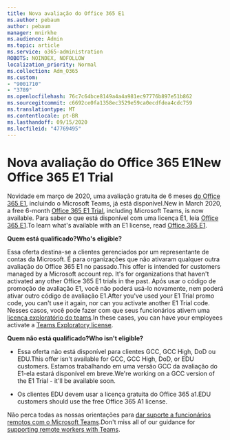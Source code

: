 ```yaml
---
title: Nova avaliação do Office 365 E1
ms.author: pebaum
author: pebaum
manager: mnirkhe
ms.audience: Admin
ms.topic: article
ms.service: o365-administration
ROBOTS: NOINDEX, NOFOLLOW
localization_priority: Normal
ms.collection: Adm_O365
ms.custom:
- "9001710"
- "3789"
ms.openlocfilehash: 76c7c64bce8149a4a4a981ec97776b897e51b862
ms.sourcegitcommit: c6692ce0fa1358ec3529e59ca0ecdfdea4cdc759
ms.translationtype: MT
ms.contentlocale: pt-BR
ms.lasthandoff: 09/15/2020
ms.locfileid: "47769495"
---
```

# <a name="new-office-365-e1-trial"></a><span data-ttu-id="ae886-102">Nova avaliação do Office 365 E1</span><span class="sxs-lookup"><span data-stu-id="ae886-102">New Office 365 E1 Trial</span></span>

<span data-ttu-id="ae886-103">Novidade em março de 2020, uma avaliação gratuita de 6 meses [do Office 365 E1](https://docs.microsoft.com/MicrosoftTeams/e1-trial-license), incluindo o Microsoft Teams, já está disponível.</span><span class="sxs-lookup"><span data-stu-id="ae886-103">New in March 2020, a free 6-month [Office 365 E1 Trial](https://docs.microsoft.com/MicrosoftTeams/e1-trial-license), including Microsoft Teams, is now available.</span></span> <span data-ttu-id="ae886-104">Para saber o que está disponível com uma licença E1, leia [Office 365 E1](https://www.microsoft.com/microsoft-365/business/office-365-enterprise-e1-business-software).</span><span class="sxs-lookup"><span data-stu-id="ae886-104">To learn what's available with an E1 license, read [Office 365 E1](https://www.microsoft.com/microsoft-365/business/office-365-enterprise-e1-business-software).</span></span>

<span data-ttu-id="ae886-105">**Quem está qualificado?**</span><span class="sxs-lookup"><span data-stu-id="ae886-105">**Who's eligible?**</span></span>

<span data-ttu-id="ae886-106">Essa oferta destina-se a clientes gerenciados por um representante de contas da Microsoft. É para organizações que não ativaram qualquer outra avaliação do Office 365 E1 no passado.</span><span class="sxs-lookup"><span data-stu-id="ae886-106">This offer is intended for customers managed by a Microsoft account rep. It's for organizations that haven't activated any other Office 365 E1 trials in the past.</span></span> <span data-ttu-id="ae886-107">Após usar o código de promoção de avaliação E1, você não poderá usá-lo novamente, nem poderá ativar outro código de avaliação E1.</span><span class="sxs-lookup"><span data-stu-id="ae886-107">After you've used your E1 Trial promo code, you can't use it again, nor can you activate another E1 Trial code.</span></span> <span data-ttu-id="ae886-108">Nesses casos, você pode fazer com que seus funcionários ativem uma [licença exploratório do teams](https://docs.microsoft.com/MicrosoftTeams/teams-exploratory).</span><span class="sxs-lookup"><span data-stu-id="ae886-108">In these cases, you can have your employees activate a [Teams Exploratory license](https://docs.microsoft.com/MicrosoftTeams/teams-exploratory).</span></span>

<span data-ttu-id="ae886-109">**Quem não está qualificado?**</span><span class="sxs-lookup"><span data-stu-id="ae886-109">**Who isn't eligible?**</span></span>

- <span data-ttu-id="ae886-110">Essa oferta não está disponível para clientes GCC, GCC High, DoD ou EDU.</span><span class="sxs-lookup"><span data-stu-id="ae886-110">This offer isn't available for GCC, GCC High, DoD, or EDU customers.</span></span> <span data-ttu-id="ae886-111">Estamos trabalhando em uma versão GCC da avaliação do E1-ela estará disponível em breve.</span><span class="sxs-lookup"><span data-stu-id="ae886-111">We're working on a GCC version of the E1 Trial - it'll be available soon.</span></span>

 - <span data-ttu-id="ae886-112">Os clientes EDU devem usar a licença gratuita do Office 365 a1.</span><span class="sxs-lookup"><span data-stu-id="ae886-112">EDU customers should use the free Office 365 A1 license.</span></span>

<span data-ttu-id="ae886-113">Não perca todas as nossas orientações para [dar suporte a funcionários remotos com o Microsoft Teams](https://docs.microsoft.com/MicrosoftTeams/support-remote-work-with-teams).</span><span class="sxs-lookup"><span data-stu-id="ae886-113">Don't miss all of our guidance for [supporting remote workers with Teams](https://docs.microsoft.com/MicrosoftTeams/support-remote-work-with-teams).</span></span>
